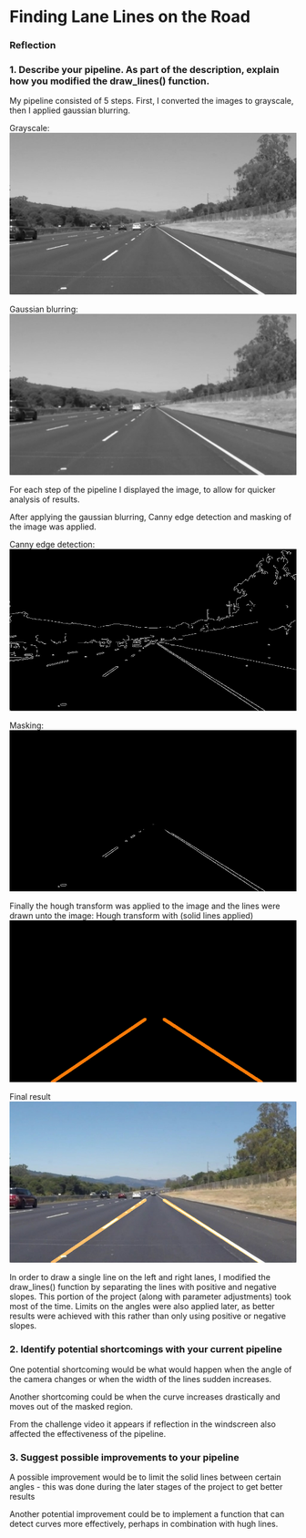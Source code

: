 # **Finding Lane Lines on the Road** 


### Reflection

### 1. Describe your pipeline. As part of the description, explain how you modified the draw_lines() function.

My pipeline consisted of 5 steps. First, I converted the images to grayscale, then I applied gaussian blurring.

Grayscale:
![alt text](https://github.com/BVG85/Project1/blob/master/test_images_output/test1.jpg)

Gaussian blurring:
![alt text](https://github.com/BVG85/Project1/blob/master/test_images_output/test2.jpg)

For each step of the pipeline I displayed the image, to allow for quicker analysis of results.

After applying the gaussian blurring, Canny edge detection and masking of the image was applied.

Canny edge detection:
![alt text](https://github.com/BVG85/Project1/blob/master/test_images_output/test3.jpg)

Masking:
![alt text](https://github.com/BVG85/Project1/blob/master/test_images_output/test4.jpg)

Finally the hough transform was applied to the image and the lines were drawn unto the image:
Hough transform with (solid lines applied)
![alt text](https://github.com/BVG85/Project1/blob/master/test_images_output/test5.jpg)

Final result
![alt text](https://github.com/BVG85/Project1/blob/master/test_images_output/test6.jpg)


In order to draw a single line on the left and right lanes, I modified the draw_lines() function by separating the 
lines with positive and negative slopes. This portion of the project (along with parameter adjustments) took most of the time.
Limits on the angles were also applied later, as better results were achieved with this rather than only using positive or negative 
slopes.


### 2. Identify potential shortcomings with your current pipeline


One potential shortcoming would be what would happen when the angle of the camera changes or when the width of the lines sudden increases.

Another shortcoming could be when the curve increases drastically and moves out of the masked region.

From the challenge video it appears if reflection in the windscreen also affected the effectiveness of the pipeline.


### 3. Suggest possible improvements to your pipeline

A possible improvement would be to limit the solid lines between certain angles - this was done during the later stages of the project to get
better results

Another potential improvement could be to implement a function that can detect curves more effectively, perhaps in combination with hugh lines.
